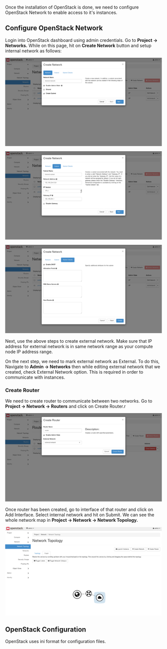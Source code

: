 Once the installation of OpenStack is done, we need to configure OpenStack Network to enable access to it's instances.

## Configure OpenStack Network

Login into OpenStack dashboard using admin credentials. Go to **Project &rarr; Networks.** While on this page, hit on **Create Network** button and setup internal network as follows:

![Create network in OpenStack](../images/chapter2/Create_Network_step1.png)

![Create subnet for network](../images/chapter2/Create_Network_step2.png)

![Enable DHCP](../images/chapter2/Create_Network_step3.png)

Next, use the above steps to create external network. Make sure that IP address for external network is in same network range as your compute node IP address range.

On the next step, we need to mark external network as External. To do this, Navigate to **Admin &rarr; Networks** then while editing external network that we created, check External Network option. This is required in order to communicate with instances.

### Create Router

We need to create router to communicate between two networks. Go to **Project &rarr; Network &rarr; Routers** and click on Create Router.r

![Create Router](../images/chapter2/Create_Router.png)

Once router has been created, go to interface of that router and click on Add Interface. Select internal network and hit on Submit. We can see the whole network map in **Project &rarr; Network &rarr; Network Topology.**

![Network Map](../images/chapter2/Network_Map.png)


## OpenStack Configuration

OpenStack uses ini format for configuration files.
